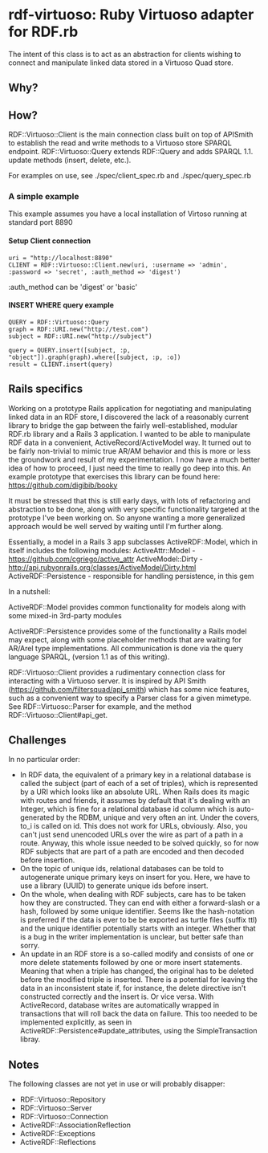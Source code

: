 # rdf-virtuoso: Ruby Virtuoso adapter for RDF.rb
The intent of this class is to act as an abstraction for clients wishing to connect and manipulate linked data stored in a Virtuoso Quad store.

## Why?


## How?
RDF::Virtuoso::Client is the main connection class built on top of APISmith to establish the read and write methods to a Virtuoso store SPARQL endpoint.
RDF::Virtuoso::Query extends RDF::Query and adds SPARQL 1.1. update methods (insert, delete, etc.).

For examples on use, see ./spec/client_spec.rb and ./spec/query_spec.rb 

### A simple example

This example assumes you have a local installation of Virtoso running at standard port 8890

#### Setup Client connection

    uri = "http://localhost:8890"
    CLIENT = RDF::Virtuoso::Client.new(uri, :username => 'admin', :password => 'secret', :auth_method => 'digest')

:auth_method can be 'digest' or 'basic'

#### INSERT WHERE query example

    QUERY = RDF::Virtuoso::Query
    graph = RDF::URI.new("http://test.com")
    subject = RDF::URI.new("http://subject")

    query = QUERY.insert([subject, :p, "object"]).graph(graph).where([subject, :p, :o])
    result = CLIENT.insert(query)

## Rails specifics
Working on a prototype Rails application for negotiating and manipulating linked data in an RDF store, I discovered the lack of a reasonably current library to bridge the gap between the fairly well-established, modular RDF.rb library and a Rails 3 application. I wanted to be able to manipulate RDF data in a convenient, ActiveRecord/ActiveModel way. It turned out to be fairly non-trivial to mimic true AR/AM behavior and this is more or less the groundwork and result of my experimentation. I now have a much better idea of how to proceed, I just need the time to really go deep into this.
An example prototype that exercises this library can be found here: https://github.com/digibib/booky

It must be stressed that this is still early days, with lots of refactoring and abstraction to be done, along with very specific functionality targeted at the prototype I've been working on. So anyone wanting a more generalized approach would be well served by waiting until I'm further along.

Essentially, a model in a Rails 3 app subclasses ActiveRDF::Model, which in itself includes the following modules: 
ActiveAttr::Model - https://github.com/cgriego/active_attr
ActiveModel::Dirty - http://api.rubyonrails.org/classes/ActiveModel/Dirty.html
ActiveRDF::Persistence - responsible for handling persistence, in this gem

In a nutshell:

ActiveRDF::Model provides common functionality for models along with some mixed-in 3rd-party modules

ActiveRDF::Persistence provides some of the functionality a Rails model may expect, along with some placeholder methods that are waiting for AR/Arel type implementations. All communication is done via the query language SPARQL, (version 1.1 as of this writing).

RDF::Virtuoso::Client provides a rudimentary connection class for interacting with a Virtuoso server. It is inspired by API Smith (https://github.com/filtersquad/api_smith) which has some nice features, such as a convenient way to specify a Parser class for a given mimetype. See RDF::Virtuoso::Parser for example, and the method RDF::Virtuoso::Client#api_get.

## Challenges
In no particular order:

* In RDF data, the equivalent of a primary key in a relational database is called the subject (part of each of a set of triples), which is represented by a URI which looks like an absolute URL. When Rails does its magic with routes and friends, it assumes by default that it's dealing with an Integer, which is fine for a relational database id column which is auto-generated by the RDBM, unique and very often an int. Under the covers, to_i is called on id. This does not work for URLs, obviously. Also, you can't just send unencoded URLs over the wire as part of a path in a route. Anyway, this whole issue needed to be solved quickly, so for now RDF subjects that are part of a path are encoded and then decoded before insertion.
* On the topic of unique ids, relational databases can be told to autogenerate unique primary keys on insert for you. Here, we have to use a library (UUID) to generate unique ids before insert. 
* On the whole, when dealing with RDF subjects, care has to be taken how they are constructed. They can end with either a forward-slash or a hash, followed by some unique identifier. Seems like the hash-notation is preferred if the data is ever to be be exported as turtle files (suffix ttl) and the unique identifier potentially starts with an integer. Whether that is a bug in the writer implementation is unclear, but better safe than sorry.
* An update in an RDF store is a so-called modify and consists of one or more delete statements followed by one or more insert statements. Meaning that when a triple has changed, the original has to be deleted before the modified triple is inserted. There is a potential for leaving the data in an inconsistent state if, for instance, the delete directive isn't constructed correctly and the insert is. Or vice versa. With ActiveRecord, database writes are automatically wrapped in transactions that will roll back the data on failure. This too needed to be implemented explicitly, as seen in ActiveRDF::Persistence#update_attributes, using the SimpleTransaction libray.

## Notes
The following classes are not yet in use or will probably disapper:

* RDF::Virtuoso::Repository
* RDF::Virtuoso::Server
* RDF::Virtuoso::Connection
* ActiveRDF::AssociationReflection
* ActiveRDF::Exceptions
* ActiveRDF::Reflections


 
